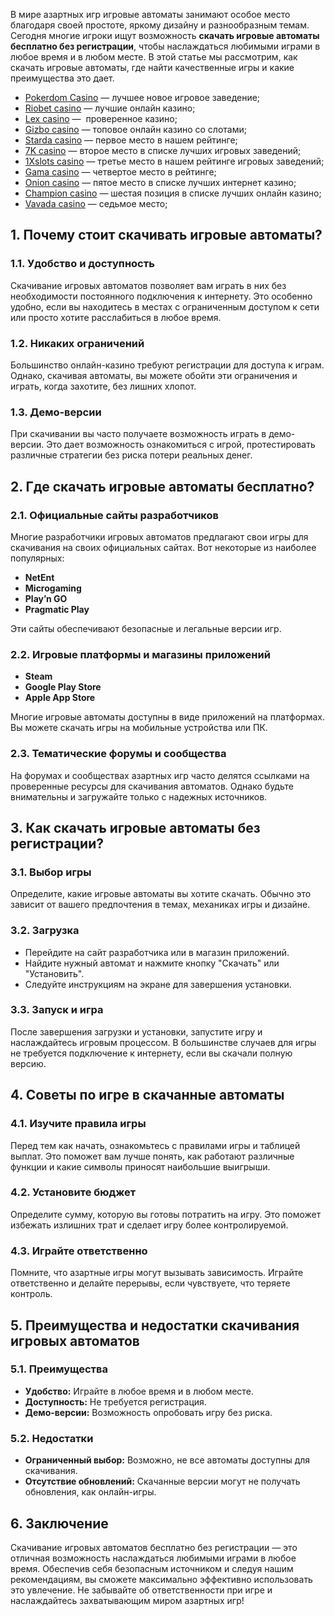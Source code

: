 В мире азартных игр игровые автоматы занимают особое место благодаря своей простоте, яркому дизайну и разнообразным темам. Сегодня многие игроки ищут возможность **скачать игровые автоматы бесплатно без регистрации**, чтобы наслаждаться любимыми играми в любое время и в любом месте. В этой статье мы рассмотрим, как скачать игровые автоматы, где найти качественные игры и какие преимущества это дает.

* [Pokerdom Casino](https://brandplay.link/FwVc4f) — лучшее новое игровое заведение;
* [Riobet casino](https://brandplay.link/TnjsxFvH) — лучшие онлайн казино;
* [Lex casino](https://brandplay.link/VMqNXPFs) —  проверенное казино;
* [Gizbo casino](https://brandplay.link/rvzLrVLp) — топовое онлайн казино со слотами;
* [Starda casino](https://brandplay.link/HDcDrxLk) — первое место в нашем рейтинге;
* [7K casino](https://brandplay.link/dd46bNgD) — второе место в списке лучших игровых заведений;
* [1Xslots casino](https://brandplay.link/J2ZbqMPZ) — третье место в нашем рейтинге игровых заведений;
* [Gama casino](https://brandplay.link/RD52jZbL) — четвертое место в рейтинге;
* [Onion casino](https://brandplay.link/8LcS6Djb) — пятое место в списке лучших интернет казино;
* [Champion casino](https://temon-gter.cfd/go/9n8?p56190p303844p3509t17502) — шестая позиция в списке лучших онлайн казино;
* [Vavada casino](https://vavadapartner.pro/?promo=75590753-cc8b-4c4a-8d71-99b7a2293439-jud\&target=register) — седьмое место;



## 1. Почему стоит скачивать игровые автоматы?

### 1.1. Удобство и доступность

Скачивание игровых автоматов позволяет вам играть в них без необходимости постоянного подключения к интернету. Это особенно удобно, если вы находитесь в местах с ограниченным доступом к сети или просто хотите расслабиться в любое время.

### 1.2. Никаких ограничений

Большинство онлайн-казино требуют регистрации для доступа к играм. Однако, скачивая автоматы, вы можете обойти эти ограничения и играть, когда захотите, без лишних хлопот.

### 1.3. Демо-версии

При скачивании вы часто получаете возможность играть в демо-версии. Это дает возможность ознакомиться с игрой, протестировать различные стратегии без риска потери реальных денег.

## 2. Где скачать игровые автоматы бесплатно?

### 2.1. Официальные сайты разработчиков

Многие разработчики игровых автоматов предлагают свои игры для скачивания на своих официальных сайтах. Вот некоторые из наиболее популярных:

* **NetEnt**
* **Microgaming**
* **Play’n GO**
* **Pragmatic Play**

Эти сайты обеспечивают безопасные и легальные версии игр.

### 2.2. Игровые платформы и магазины приложений

* **Steam**
* **Google Play Store**
* **Apple App Store**

Многие игровые автоматы доступны в виде приложений на платформах. Вы можете скачать игры на мобильные устройства или ПК.

### 2.3. Тематические форумы и сообщества

На форумах и сообществах азартных игр часто делятся ссылками на проверенные ресурсы для скачивания автоматов. Однако будьте внимательны и загружайте только с надежных источников.

## 3. Как скачать игровые автоматы без регистрации?

### 3.1. Выбор игры

Определите, какие игровые автоматы вы хотите скачать. Обычно это зависит от вашего предпочтения в темах, механиках игры и дизайне.

### 3.2. Загрузка

* Перейдите на сайт разработчика или в магазин приложений.
* Найдите нужный автомат и нажмите кнопку "Скачать" или "Установить".
* Следуйте инструкциям на экране для завершения установки.

### 3.3. Запуск и игра

После завершения загрузки и установки, запустите игру и наслаждайтесь игровым процессом. В большинстве случаев для игры не требуется подключение к интернету, если вы скачали полную версию.

## 4. Советы по игре в скачанные автоматы

### 4.1. Изучите правила игры

Перед тем как начать, ознакомьтесь с правилами игры и таблицей выплат. Это поможет вам лучше понять, как работают различные функции и какие символы приносят наибольшие выигрыши.

### 4.2. Установите бюджет

Определите сумму, которую вы готовы потратить на игру. Это поможет избежать излишних трат и сделает игру более контролируемой.

### 4.3. Играйте ответственно

Помните, что азартные игры могут вызывать зависимость. Играйте ответственно и делайте перерывы, если чувствуете, что теряете контроль.

## 5. Преимущества и недостатки скачивания игровых автоматов

### 5.1. Преимущества

* **Удобство:** Играйте в любое время и в любом месте.
* **Доступность:** Не требуется регистрация.
* **Демо-версии:** Возможность опробовать игру без риска.

### 5.2. Недостатки

* **Ограниченный выбор:** Возможно, не все автоматы доступны для скачивания.
* **Отсутствие обновлений:** Скачанные версии могут не получать обновления, как онлайн-игры.

## 6. Заключение

Скачивание игровых автоматов бесплатно без регистрации — это отличная возможность наслаждаться любимыми играми в любое время. Обеспечив себя безопасным источником и следуя нашим рекомендациям, вы сможете максимально эффективно использовать это увлечение. Не забывайте об ответственности при игре и наслаждайтесь захватывающим миром азартных игр!
